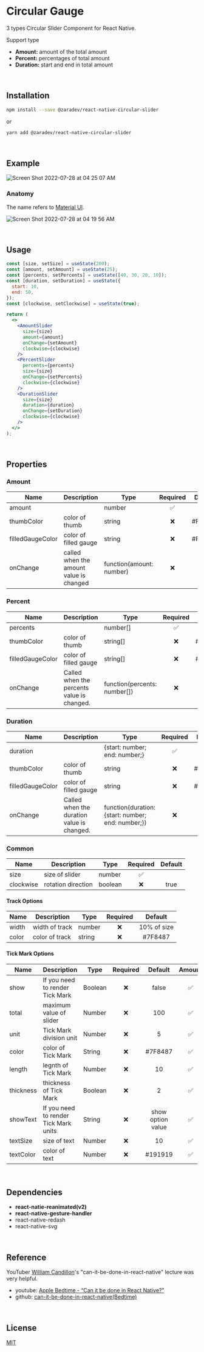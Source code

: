 # Circular Gauge

3 types Circular Slider Component for React Native.

Support type

- **Amount:** amount of the total amount
- **Percent:** percentages of total amount
- **Duration:** start and end in total amount

<br/>

## Installation

```sh
npm install --save @zaradev/react-native-circular-slider
```

or

```sh
yarn add @zaradev/react-native-circular-slider
```

<br/>

## Example

![Screen Shot 2022-07-28 at 04 25 07 AM](https://user-images.githubusercontent.com/74804564/181355451-b3da66b3-9f6d-4366-88cb-80b96b59d76b.png)

### Anatomy

The name refers to [Material UI](https://material.io/components/sliders#anatomy).

![Screen Shot 2022-07-28 at 04 19 56 AM](https://user-images.githubusercontent.com/74804564/181354645-4cbdaaf4-0d63-4caa-92f9-f4c384395538.png)

<br/>

## Usage

```jsx
const [size, setSize] = useState(200);
const [amount, setAmount] = useState(25);
const [percents, setPercents] = useState([40, 30, 20, 10]);
const [duration, setDuration] = useState({
  start: 10,
  end: 50,
});
const [clockwise, setClockwise] = useState(true);

return (
  <>
    <AmountSlider
      size={size}
      amount={amount}
      onChange={setAmount}
      clockwise={clockwise}
    />
    <PercentSlider
      percents={percents}
      size={size}
      onChange={setPercents}
      clockwise={clockwise}
    />
    <DurationSlider
      size={size}
      duration={duration}
      onChange={setDuration}
      clockwise={clockwise}
    />
  </>
);
```

<br/>

## Properties

### Amount

| Name             | Description                             | Type                     | Required | Default |
| ---------------- | --------------------------------------- | ------------------------ | :------: | :-----: |
| amount           |                                         | number                   |    ✅    |         |
| thumbColor       | color of thumb                          | string                   |    ❌    | #FFA500 |
| filledGaugeColor | color of filled gauge                   | string                   |    ❌    | #FFE5B4 |
| onChange         | called when the amount value is changed | function(amount: number) |    ❌    |         |

### Percent

| Name             | Description                                | Type                         | Required | Default |
| ---------------- | ------------------------------------------ | ---------------------------- | :------: | :-----: |
| percents         |                                            | number[]                     |    ✅    |         |
| thumbColor       | color of thumb                             | string[]                     |    ❌    | #FFA500 |
| filledGaugeColor | color of filled gauge                      | string[]                     |    ❌    | #FFE5B4 |
| onChange         | Called when the percents value is changed. | function(percents: number[]) |    ❌    |         |

### Duration

| Name             | Description                                | Type                                              | Required | Default |
| ---------------- | ------------------------------------------ | ------------------------------------------------- | :------: | :-----: |
| duration         |                                            | {start: number; end: number;}                     |    ✅    |         |
| thumbColor       | color of thumb                             | string                                            |    ❌    | #FFA500 |
| filledGaugeColor | color of filled gauge                      | string                                            |    ❌    | #FFE5B4 |
| onChange         | Called when the duration value is changed. | function(duration: {start: number; end: number;}) |    ❌    |         |

### Common

| Name      | Description        | Type    | Required | Default |
| --------- | ------------------ | ------- | :------: | :-----: |
| size      | size of slider     | number  |    ✅    |         |
| clockwise | rotation direction | boolean |    ❌    |  true   |

#### Track Options

| Name  | Description    | Type   | Required |   Default   |
| ----- | -------------- | ------ | :------: | :---------: |
| width | width of track | number |    ❌    | 10% of size |
| color | color of track | string |    ❌    |   #7F8487   |

#### Tick Mark Options

| Name      | Description                           | Type    | Required |      Default      | Amount | Percent | Duration |
| --------- | ------------------------------------- | ------- | :------: | :---------------: | :----: | :-----: | :------: |
| show      | If you need to render Tick Mark       | Boolean |    ❌    |       false       |   ✅   |   ✅    |    ✅    |
| total     | maximum value of slider               | Number  |    ❌    |        100        |   ✅   |   ❌    |    ✅    |
| unit      | Tick Mark division unit               | Number  |    ❌    |         5         |   ✅   |   ❌    |    ✅    |
| color     | color of Tick Mark                    | String  |    ❌    |      #7F8487      |   ✅   |   ✅    |    ✅    |
| length    | legnth of Tick Mark                   | Number  |    ❌    |        10         |   ✅   |   ✅    |    ✅    |
| thickness | thickness of Tick Mark                | Boolean |    ❌    |         2         |   ✅   |   ✅    |    ✅    |
| showText  | If you need to render Tick Mark units | String  |    ❌    | show option value |   ✅   |   ✅    |    ✅    |
| textSize  | size of text                          | Number  |    ❌    |        10         |   ✅   |   ✅    |    ✅    |
| textColor | color of text                         | Number  |    ❌    |      #191919      |   ✅   |   ✅    |    ✅    |

<br/>

## Dependencies

- **react-natie-reanimated(v2)**
- **react-native-gesture-handler**
- react-native-redash
- react-native-svg

<br/>

## Reference

YouTuber [William Candillon](https://www.youtube.com/c/wcandillon)'s "can-it-be-done-in-react-native" lecture was very helpful.

- youtube: [Apple Bedtime - “Can it be done in React Native?”](https://www.youtube.com/watch?v=Ek1RAFAFqdA)
- github: [can-it-be-done-in-react-native(Bedtime)](https://github.com/wcandillon/can-it-be-done-in-react-native/tree/master/season4/src/Bedtime)

<br/>

## License

[MIT](https://choosealicense.com/licenses/mit/)
